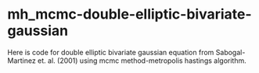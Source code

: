 # mh_mcmc-double-elliptic-bivariate-gaussian
Here is code for double elliptic bivariate gaussian equation from Sabogal-Martinez et. al. (2001) using mcmc method-metropolis hastings algorithm.
